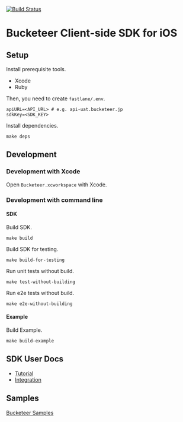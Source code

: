 [![Build Status](https://app.bitrise.io/app/b2a26a787a314dad/status.svg?token=dbGgTCEurcQ8NoD64CekLA&branch=master)](https://app.bitrise.io/app/b2a26a787a314dad)

# Bucketeer Client-side SDK for iOS

## Setup

Install prerequisite tools.

- Xcode
- Ruby

Then, you need to create `fastlane/.env`.

```
apiURL=<API_URL> # e.g. api-uat.bucketeer.jp
sdkKey=<SDK_KEY>
```

Install dependencies.

```
make deps
```

## Development

### Development with Xcode

Open `Bucketeer.xcworkspace` with Xcode.

### Development with command line

#### SDK

Build SDK.

```
make build
```

Build SDK for testing.

```
make build-for-testing
```

Run unit tests without build.

```
make test-without-building
```

Run e2e tests without build.

```
make e2e-without-building
```

#### Example

Build Example.

```
make build-example
```

## SDK User Docs

- [Tutorial](https://bucketeer.io/docs/#/sdk-tutorial-ios)
- [Integration](https://bucketeer.io/docs/#/sdk-reference-guides-ios)

## Samples

[Bucketeer Samples](https://github.com/ca-dp/bucketeer-samples)
